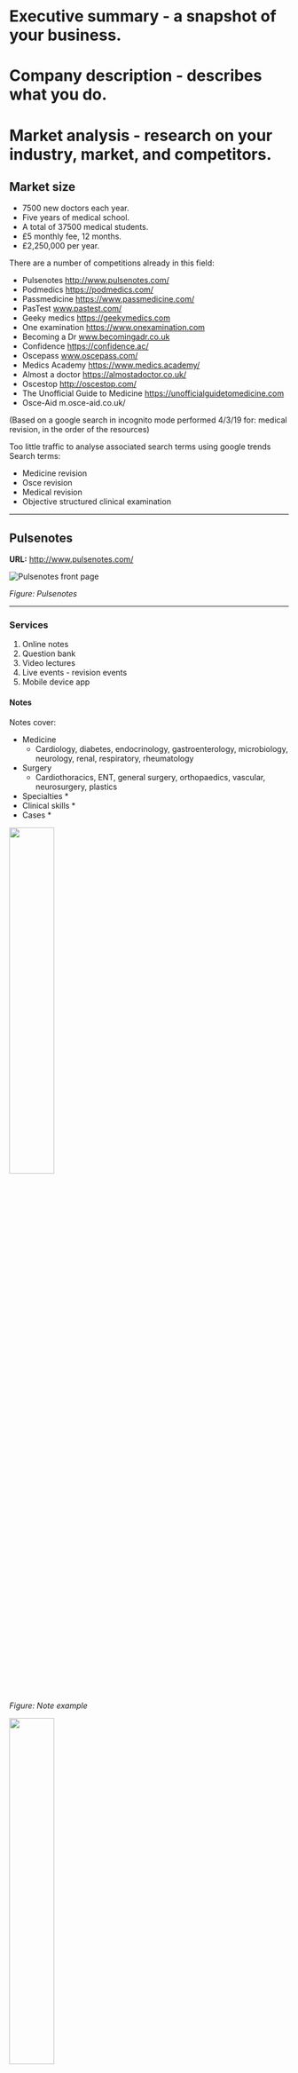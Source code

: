 # Executive summary - a snapshot of your business.



# Company description - describes what you do.

# Market analysis - research on your industry, market, and competitors.

## Market size
* 7500 new doctors each year.
* Five years of medical school.
* A total of 37500 medical students.
* £5 monthly fee, 12 months.
* £2,250,000 per year.

There are a number of competitions already in this field:
* Pulsenotes http://www.pulsenotes.com/
* Podmedics https://podmedics.com/
* Passmedicine https://www.passmedicine.com/
* PasTest www.pastest.com/
* Geeky medics https://geekymedics.com
* One examination https://www.onexamination.com
* Becoming a Dr www.becomingadr.co.uk
* Confidence https://confidence.ac/
* Oscepass www.oscepass.com/
* Medics Academy https://www.medics.academy/
* Almost a doctor https://almostadoctor.co.uk/
* Oscestop http://oscestop.com/
* The Unofficial Guide to Medicine https://unofficialguidetomedicine.com
* Osce-Aid m.osce-aid.co.uk/




(Based on a google search in incognito mode performed 4/3/19 for: medical revision, in the order of the resources)

Too little traffic to analyse associated search terms using google trends
Search terms:
* Medicine revision
* Osce revision
* Medical revision
* Objective structured clinical examination




---
## Pulsenotes

**URL:** http://www.pulsenotes.com/

![Pulsenotes front page](/business/business-plan/figures/pulsenotes-front-page.png)

*Figure: Pulsenotes*


---
### Services

1. Online notes
1. Question bank
1. Video lectures
1. Live events - revision events
1. Mobile device app

#### Notes

Notes cover:
* Medicine
  * Cardiology, diabetes, endocrinology, gastroenterology, microbiology, neurology, renal, respiratory, rheumatology
* Surgery
  * Cardiothoracics, ENT, general surgery, orthopaedics, vascular, neurosurgery, plastics
* Specialties
  *
* Clinical skills
  *
* Cases
  *

<img src="https://github.com/mhvbyrne/FM/blob/master/business/business-plan/figures/pulsenotes-note-example.png" width="40%" height="40%">

*Figure: Note example*


<img src="https://github.com/mhvbyrne/FM/blob/master/business/business-plan/figures/pulsenotes-topics.png" width="40%" height="40%">

*Figure: wide range of topics, pretty changing image when hovering mouse over it*


<img src="https://github.com/mhvbyrne/FM/blob/master/business/business-plan/figures/pulsenotes-notes.png" width="40%" height="40%">

*Figure: Notes available on mobile devices through app*


<img src="https://github.com/mhvbyrne/FM/blob/master/business/business-plan/figures/pulsenotes-table.png" width="40%" height="40%">

*Figure: Table too small to read*


<img src="https://github.com/mhvbyrne/FM/blob/master/business/business-plan/figures/pulsenotes-coming-soon.png" width="40%" height="40%">

*Figure: Coming soon notes*

#### Videos

<img src="https://github.com/mhvbyrne/FM/blob/master/business/business-plan/figures/pulsenotes-video-explainer.png" width="40%" height="40%">

*Figure: Video explainer on front and about page*


<img src="https://github.com/mhvbyrne/FM/blob/master/business/business-plan/figures/pulsenotes-videos.png" width="40%" height="40%">

*Figure: Video content*

#### Question bank




#### Live

<img src="https://github.com/mhvbyrne/FM/blob/master/business/business-plan/figures/pulsenotes-live.png" width="40%" height="40%">

*Figure: Pulsenotes live*


<img src="https://github.com/mhvbyrne/FM/blob/master/business/business-plan/figures/pulsenotes-live-2.png" width="40%" height="40%">

*Figure: Medicine and surgery*


<img src="https://github.com/mhvbyrne/FM/blob/master/business/business-plan/figures/pulsenotes-live-3.png" width="40%" height="40%">

*Figure: Breakdown of each day*


<img src="https://github.com/mhvbyrne/FM/blob/master/business/business-plan/figures/pulsenotes-live-4.png" width="40%" height="40%">

*Figure: 75% internal speakers*


<img src="https://github.com/mhvbyrne/FM/blob/master/business/business-plan/figures/pulsenotes-live-5.png" width="40%" height="40%">

*Figure: Animated google maps at bottom of page*


#### Mobile device app

<img src="https://github.com/mhvbyrne/FM/blob/master/business/business-plan/figures/pulsenotes-mobile.png" width="40%" height="40%">

*Figure: Mobile device app*

---
#### Technology

Ruby on rails?

Front end and back end separate
* Front end: http://www.pulsenotes.com/
* Back end: https://app.pulsenotes.com/

---
#### Business model

Pulse notes uses a subscription based business plan similar to Spotify.

They also run live events which have a separate fee.

---
#### Revenue

* 4500 members
* £5 per month fee
* £270,000 per annum

All the notes are free


**Uncertaincies**
* It is unclear how many of these may have recieved a discount
* This does not take into account the money earnt from live events

---
#### Pros
* Very pretty
* High quality images
* High quality illustrations
* Video explainer
* Mobile device app
* Content is only developed in house - quality
* Can download and print notes from website free of charge
* FAQ page explaining billing, and charges http://www.pulsenotes.com/faqs/
* Blog for updates about the website
* Sign up/billing page simple
* Discount code on billing page
* Nursing students, and Physician associate students also targetted
* Coming soon for new notes
* Exam button on top right of notes

### Cons
* Slow loading time
* Lag on scrolling on website
* Very small - only 95 topics covered.
* Small team - only 3 doctors, who write all content
* No review process
* Live events - only run by the 3 doctors who founded the platform, only in one location (London)
* Uploads one new topic per month (maximum)
* Content is only developed in house - reduced output, but they say this may change in the future
* Blog hasn't been updated in a year
* Just targeted at students
* Notes not tagged to see what is relevant for nursing students and physicians associates.
* Poor quality tables, unable to see the text
* No pre-clinical medicine
* Incomplete set of areas, vague areas - diabetes and endocrinology as separate areas
* Specialty grouping doesn't make sense, why is oncology, haematology in the specialties category?
* Repetition in notes
* Anatomy section is weak - not as many diagrams as I would like, not enough information in diagrams, too wordy.
* Cases are just a breakdown of a presenting complaint

### Improvements
* Comphrensive coverage of topics
* Larger team
* Senior review process
* Live events - more people running the events, more locations
* Exam button - could have questions directly related to note topic just read, each page could have 5 questions associated with it (not just MCQs) and the person could answer these questions following reading the topic, rather than going and doing all the MCQ questions which aren't directly relevant.
* High yield summary, around 4 lines long for each topic at the start, before the definition. Similar to the hyperkalaemia example. Designed to be an answer to: tell me about hyperkalaemia... It should be the minimum you should know for each topic.

# Organization and management - your business and management structure.

# Service or product - the products or services you’re offering.

# Marketing and sales - how you’ll market your business and your sales strategy.

# Funding request - how much money you’ll need for next 3 to 5 years.

# Financial projections - supply information like balance sheets.

# Appendix- an optional section that includes résumés and permits.
